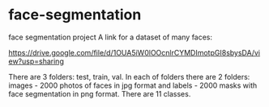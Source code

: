 # face-segmentation
face segmentation project
A link for a dataset of many faces:

https://drive.google.com/file/d/1OUA5iW0lOOcnlrCYMDImotpGI8sbysDA/view?usp=sharing

There are 3 folders: test, train, val. In each of folders there are 2 folders: images - 2000 photos of faces in jpg format and labels - 2000 masks with face segmentation in png format. There are 11 classes.
